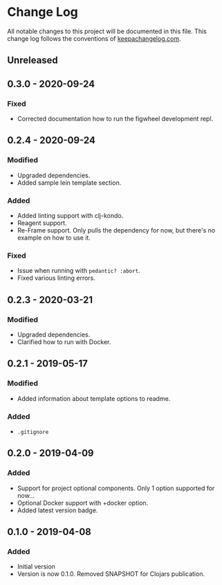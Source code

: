 # Change Log
All notable changes to this project will be documented in this file. This change log follows the conventions of [keepachangelog.com](http://keepachangelog.com/).

## Unreleased

## 0.3.0 - 2020-09-24
### Fixed
- Corrected documentation how to run the figwheel development repl.

## 0.2.4 - 2020-09-24
### Modified
- Upgraded dependencies.
- Added sample lein template section.

### Added
- Added linting support with clj-kondo.
- Reagent support.
- Re-Frame support. Only pulls the dependency for now, but there's no example on how to use it.

### Fixed
- Issue when running with `pedantic? :abort`.
- Fixed various linting errors.

## 0.2.3 - 2020-03-21
### Modified
- Upgraded dependencies.
- Clarified how to run with Docker.

## 0.2.1 - 2019-05-17
### Modified
- Added information about template options to readme.
### Added
- `.gitignore`

## 0.2.0 - 2019-04-09
### Added
- Support for project optional components. Only 1 option supported for now...
- Optional Docker support with +docker option.
- Added latest version badge.

## 0.1.0 - 2019-04-08
### Added
- Initial version
- Version is now 0.1.0. Removed SNAPSHOT for Clojars publication.

